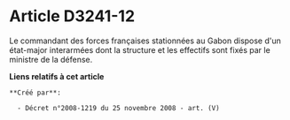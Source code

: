 # Article D3241-12

Le commandant des forces françaises stationnées au Gabon dispose d'un état-major interarmées dont la structure et les
effectifs sont fixés par le ministre de la défense.

**Liens relatifs à cet article**

	**Créé par**:

	  - Décret n°2008-1219 du 25 novembre 2008 - art. (V)
